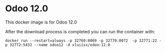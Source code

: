 Odoo 12.0
========

This docker image is for Odoo 12.0

After the download process is completed you can run the container with:

    docker run --restart=always -p 32769:8069 -p 32770:8072  -p 32771:22 -p 32772:5432 --name odoo12 -d xluiisx/odoo:12.0
